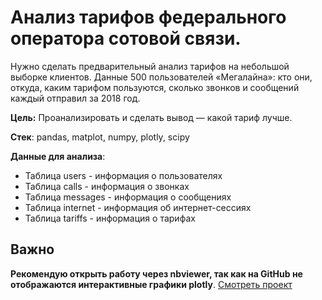 # Анализ тарифов федерального оператора сотовой связи.
Нужно сделать предварительный анализ тарифов на небольшой выборке клиентов. Данные 500 пользователей «Мегалайна»: кто они, откуда, каким тарифом пользуются, сколько звонков и сообщений каждый отправил за 2018 год. 

**Цель:** Проанализировать и сделать вывод — какой тариф лучше.

**Стек**: pandas, matplot, numpy, plotly, scipy

**Данные для анализа**:

* Таблица users - информация о пользователях
* Таблица calls - информация о звонках
* Таблица messages - информация о сообщениях
* Таблица internet - информация об интернет-сессиях
* Таблица tariffs - информация о тарифах

## Важно
**Рекомендую открыть работу через nbviewer, так как на GitHub не отображаются интерактивные графики plotly**.
[Смотреть проект](https://nbviewer.jupyter.org/github/arsBadoyan/practicumProjects/blob/main/startup_analysis/startup_analysis.ipynb)